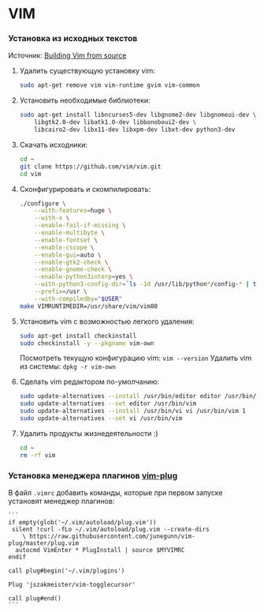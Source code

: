 # VIM

### Установка из исходных текстов

Источник: [Building Vim from source](https://github.com/Valloric/YouCompleteMe/wiki/Building-Vim-from-source)

1. Удалить существующую установку vim:

    ```bash
    sudo apt-get remove vim vim-runtime gvim vim-common
    ```

1. Установить необходимые библиотеки:

    ```bash
    sudo apt-get install libncurses5-dev libgnome2-dev libgnomeui-dev \
        libgtk2.0-dev libatk1.0-dev libbonoboui2-dev \
        libcairo2-dev libx11-dev libxpm-dev libxt-dev python3-dev
    ```

1. Скачать исходники:

    ```bash
    cd ~
    git clone https://github.com/vim/vim.git
    cd vim
    ```

1. Сконфигурировать и скомпилировать:

    ```bash
    ./configure \
        --with-features=huge \
        --with-x \
        --enable-fail-if-missing \
        --enable-multibyte \
        --enable-fontset \
        --enable-cscope \
        --enable-gui=auto \
        --enable-gtk2-check \
        --enable-gnome-check \
        --enable-python3interp=yes \
        --with-python3-config-dir=`ls -1d /usr/lib/python*/config-* | tail -1` \
        --prefix=/usr \
        --with-compiledby="$USER"
    make VIMRUNTIMEDIR=/usr/share/vim/vim80
    ```

1. Установить vim с возможностью легкого удаления:

    ```bash
    sudo apt-get install checkinstall
    sudo checkinstall -y --pkgname vim-own
    ```
    
    Посмотреть текущую конфигурацию vim: `vim --version`
    Удалить vim из системы: `dpkg -r vim-own`

1. Сделать vim редактором по-умолчанию:

    ```bash
    sudo update-alternatives --install /usr/bin/editor editor /usr/bin/vim 1
    sudo update-alternatives --set editor /usr/bin/vim
    sudo update-alternatives --install /usr/bin/vi vi /usr/bin/vim 1
    sudo update-alternatives --set vi /usr/bin/vim
    ```

1. Удалить продукты жизнедеятельности :)

    ```bash
    cd ~
    rm -rf vim
    ```

### Установка менеджера плагинов [vim-plug](https://github.com/junegunn/vim-plug)

В файл `.vimrc` добавить команды, которые при первом запуске установят менеджер плагинов:

    ```
    if empty(glob('~/.vim/autoload/plug.vim'))
     silent !curl -fLo ~/.vim/autoload/plug.vim --create-dirs
        \ https://raw.githubusercontent.com/junegunn/vim-plug/master/plug.vim
      autocmd VimEnter * PlugInstall | source $MYVIMRC
    endif

    call plug#begin('~/.vim/plugins')
    
    Plug 'jszakmeister/vim-togglecursor'
    
    call plug#end()
    ```

